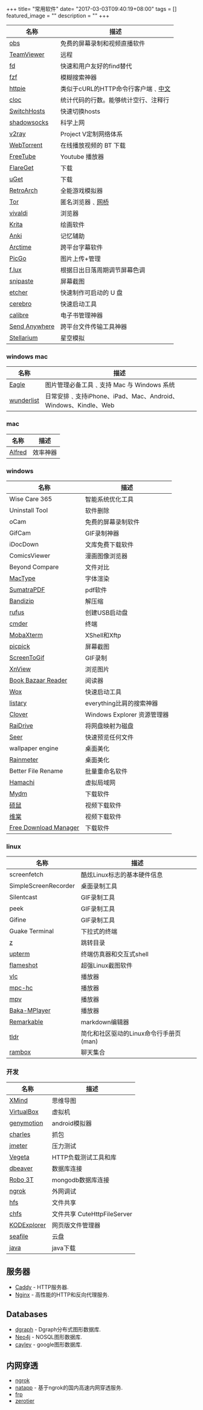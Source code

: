 +++
title= "常用软件"
date= "2017-03-03T09:40:19+08:00"
tags = []
featured_image = ""
description = ""
+++

|名称             |描述                 |
|-----------------|---------------------|
|[obs](https://obsproject.com/)                      |免费的屏幕录制和视频直播软件|
|[TeamViewer](https://www.teamviewer.com)            |远程|
|[fd](https://github.com/sharkdp/fd)                 |快速和用户友好的find替代|
|[fzf](https://github.com/junegunn/fzf)              |模糊搜索神器|
|[httpie](https://github.com/jakubroztocil/httpie)   |类似于cURL的HTTP命令行客户端﹑[中文](https://juejin.im/post/5b90d3f95188255c432275fa)|
|[cloc](https://github.com/AlDanial/cloc)            |统计代码的行数。能够统计空行、注释行|
|[SwitchHosts](https://github.com/oldj/SwitchHosts)  |快速切换hosts|
|[shadowsocks](https://github.com/shadowsocks)       |科学上网|
|[v2ray](https://github.com/v2ray/v2ray-core)        |Project V定制网络体系|
|[WebTorrent](https://webtorrent.io/)                |在线播放视频的 BT 下载|
|[FreeTube](https://github.com/FreeTubeApp/FreeTube) |Youtube 播放器|
|[FlareGet](http://flareget.com/)                    |下载|
|[uGet](https://ugetdm.com/)                         |下载|
|[RetroArch](https://github.com/libretro/RetroArch)  |全能游戏模拟器|
|[Tor](http://www.theonionrouter.com/)               |匿名浏览器﹑[网桥](https://tb-manual.torproject.org/)|
|[vivaldi](https://vivaldi.com/zh-hans/)             |浏览器|
|[Krita](https://krita.org/zh/)                      |绘画软件|
|[Anki](http://ankichina.net/)                       |记忆辅助|
|[Arctime](https://arctime.org/)                     |跨平台字幕软件|
|[PicGo](https://github.com/Molunerfinn/PicGo)       |图片上传+管理|
|[f.lux](https://justgetflux.com/)                   |根据日出日落周期调节屏幕色调|
|[snipaste](https://www.snipaste.com/)               |屏幕截图|
|[etcher](https://github.com/resin-io/etcher/)       |快速制作可启动的 U 盘|
|[cerebro](https://github.com/KELiON/cerebro)        |快速启动工具|
|[calibre](https://github.com/kovidgoyal/calibre)    |电子书管理神器|
|[Send Anywhere](https://send-anywhere.com/)         |跨平台文件传输工具神器|
|[Stellarium](https://stellarium.org)                |星空模拟|


### windows mac
|名称             |描述                 |
|-----------------|---------------------|
|[Eagle](https://eagle.cool/)                        |图片管理必备工具﹑支持 Mac 与 Windows 系统|
|[wunderlist](https://www.wunderlist.com/zh/)        |日常安排﹑支持iPhone、iPad、Mac、Android、Windows、Kindle、Web|

### mac
|名称             |描述                 |
|-----------------|---------------------|
|[Alfred](https://www.alfredapp.com/)   |效率神器|

### windows
|名称             |描述                 |
|-----------------|---------------------|
|Wise Care 365    |智能系统优化工具|
|Uninstall Tool   |软件删除|
|oCam             |免费的屏幕录制软件|
|GifCam           |GIF录制神器|
|iDocDown         |文库免费下载软件|
|ComicsViewer     |漫画图像浏览器|
|Beyond Compare   |文件对比|
|[MacType](https://github.com/snowie2000/mactype)   |字体渲染|
|[SumatraPDF](https://www.sumatrapdfreader.org)     |pdf软件|
|[Bandizip](https://www.bandisoft.com/)             |解压缩|
|[rufus](http://rufus.akeo.ie/)                     |创建USB启动盘|
|[cmder](https://github.com/cmderdev/cmder)         |终端|
|[MobaXterm](https://mobaxterm.mobatek.net/)        |XShell和Xftp|
|[picpick](https://picpick.app)                     |屏幕截图|
|[ScreenToGif](https://www.screentogif.com)         |GIF录制|
|[XnView](https://www.xnview.com/)                  |浏览图片|
|[Book Bazaar Reader](http://www.refrelent.com/)    |阅读器|
|[Wox](https://github.com/Wox-launcher/Wox)         |快速启动工具|
|[listary](https://www.listary.com/)                |everything比肩的搜索神器|
|[Clover](http://cn.ejie.me/)                       |Windows Explorer 资源管理器|
|[RaiDrive](https://www.raidrive.com/)              |将网盘映射为磁盘|
|[Seer](http://www.1218.io/)                        |快速预览任何文件|
|wallpaper engine                                   |桌面美化|
|[Rainmeter](https://www.rainmeter.net/)            |桌面美化|
|Better File Rename                                 |批量重命名软件|
|[Hamachi](http://www.vpn.net/)                     |虚拟局域网|
|[Mydm](http://mydmplus.com/)                       |下载软件|
|[硕鼠](http://www.flvcd.com/)                      |视频下载软件|
|[维棠](http://www.vidown.cn/)                      |视频下载软件|
|[Free Download Manager](https://www.freedownloadmanager.org/zh/)    |下载软件|


### linux
|名称              |描述                 |
|------------------|---------------------|
|screenfetch         |酷炫Linux标志的基本硬件信息||
|SimpleScreenRecorder|桌面录制工具||
|Silentcast          |GIF录制工具||
|peek                |GIF录制工具||
|Gifine              |GIF录制工具||
|Guake Terminal      |下拉式的终端||
|[z](https://github.com/rupa/z)                             |跳转目录|
|[upterm](https://github.com/railsware/upterm)              |终端仿真器和交互式shell|
|[flameshot](https://github.com/lupoDharkael/flameshot)     |超强Linux截图软件|
|[vlc](https://www.videolan.org/)                           |播放器|
|[mpc-hc](https://mpc-hc.org/)                              |播放器|
|[mpv](https://github.com/mpv-player/mpv)                   |播放器|
|[Baka-MPlayer](http://bakamplayer.u8sand.net/)             |播放器|
|[Remarkable](https://github.com/jamiemcg/remarkable)       |markdown编辑器|
|[tldr](https://github.com/tldr-pages/tldr)                 |简化和社区驱动的Linux命令行手册页(man)|
|[rambox](https://github.com/ramboxapp/community-edition)   |聊天集合|


### 开发
|名称              |描述                 |
|------------------|---------------------|
|[XMind](https://www.xmind.net/)                     |思维导图|
|[VirtualBox](https://www.virtualbox.org/)           |虚拟机|
|[genymotion](https://www.genymotion.com/download/)  |android模拟器|
|[charles](https://github.com/8enet/Charles-Crack)   |抓包|
|[jmeter](https://jmeter.apache.org/)                |压力测试|
|[Vegeta](https://github.com/tsenart/vegeta)         |HTTP负载测试工具和库|
|[dbeaver](https://github.com/dbeaver/dbeaver)       |数据库连接|
|[Robo 3T](https://robomongo.org/)                   |mongodb数据库连接|
|[ngrok](https://ngrok.com/)                         |外网调试|
|[hfs](http://www.rejetto.com/hfs/)                  |文件共享|
|[chfs](https://www.iplaysoft.com/chfs.html)         |文件共享 CuteHttpFileServer|
|[KODExplorer](https://kodcloud.com)                 |网页版文件管理器|
|[seafile](https://kodcloud.com)                     |云盘|
|[java](http://www.oracle.com/technetwork/java/javase/downloads/index.html)|java下载|

## 服务器

- [Caddy](https://github.com/mholt/caddy) - HTTP服务器.
- [Nginx](http://nginx.org/) - 高性能的HTTP和反向代理服务.

## Databases

- [dgraph](https://github.com/dgraph-io/dgraph) - Dgraph分布式图形数据库.
- [Neo4j](https://github.com/neo4j/neo4j) - NOSQL图形数据库.
- [cayley](https://github.com/cayleygraph/cayley) - google图形数据库.

## 内网穿透

- [ngrok](https://github.com/inconshreveable/ngrok)
- [natapp](https://natapp.cn) - 基于ngrok的国内高速内网穿透服务.
- [frp](https://github.com/fatedier/frp)
- [zerotier](https://www.zerotier.com/)
